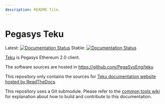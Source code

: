 ```yaml
---
description: README file.
---
```


# Pegasys Teku

 Latest: [![Documentation Status](https://readthedocs.com/projects/pegasys-teku/badge/?version=latest)](https://docs.teku.pegasys.tech/en/latest/?badge=latest)
 Stable: [![Documentation Status](https://readthedocs.com/projects/pegasys-teku/badge/?version=stable)](https://docs.teku.pegasys.tech/en/latest/?badge=stable)

[Teku] is Pegasys Ethereum 2.0 client.

The software sources are hosted in <https://github.com/PegaSysEng/teku>

This repository only contains the sources for [Teku documentation website hosted by ReadTheDocs].

This repository uses a Git submodule. Please refer to the [common tools wiki] for explanation about
how to build and contribute to this documentation.

[Teku]: https://github.com/PegaSysEng/teku
[common tools wiki]: https://github.com/PegaSysEng/doc.common/wiki
[Teku documentation website hosted by ReadTheDocs]: https://docs.teku.pegasys.tech/

